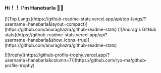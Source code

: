 ### Hi！！ I'm Hanebarla 👋😄

<p align="left"> 
[![Top Langs](https://github-readme-stats.vercel.app/api/top-langs/?username=hanebarla&layout=compact)](https://github.com/anuraghazra/github-readme-stats)
[![Anurag's GitHub stats](https://github-readme-stats.vercel.app/api?username=hanebarla&show_icons=true)](https://github.com/anuraghazra/github-readme-stats)
</p>
<p align="left"> 
[![trophy](https://github-profile-trophy.vercel.app/?username=hanebarla&column=7)](https://github.com/ryo-ma/github-profile-trophy)
</p>
  
<!--
**hanebarla/hanebarla** is a ✨ _special_ ✨ repository because its `README.md` (this file) appears on your GitHub profile.

Here are some ideas to get you started:

- 🔭 I’m currently working on ...
- 🌱 I’m currently learning ...
- 👯 I’m looking to collaborate on ...
- 🤔 I’m looking for help with ...
- 💬 Ask me about ...
- 📫 How to reach me: ...
- 😄 Pronouns: ...
- ⚡ Fun fact: ...
-->
